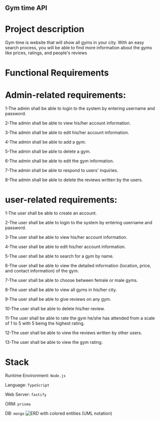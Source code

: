 ## Gym time API

# Project description
Gym time is website that will show all gyms in your city. With an easy search process, you will be able to find more information about the gyms like prices, ratings, and people's reviews

# Functional Requirements

# Admin-related requirements:
1-The admin shall be able to login to the system by entering username and password.

2-The admin shall be able to view his/her account information.

3-The admin shall be able to edit his/her account information.

4-The admin shall be able to add a gym.

5-The admin shall be able to delete a gym.

6-The admin shall be able to edit the gym information.

7-The admin shall be able to respond to users' inquiries.

8-The admin shall be able to delete the reviews written by the users.

# user-related requirements:
1-The user shall be able to create an account.

2-The user shall be able to login to the system by entering username and password.

3-The user shall be able to view his/her account information.

4-The user shall be able to edit his/her account information.

5-The user shall be able to search for a gym by name.

6-The user shall be able to view the detailed information (location, price, and contact information) of the gym.

7-The user shall be able to choose between female or male gyms.

8-The user shall be able to view all gyms in his/her city.

9-The user shall be able to give reviews on any gym.

10-The user shall be able to delete his/her review.

11-The user shall be able to rate the gym he/she has attended from a scale of 1 to 5 with 5 being the highest rating.

12-The user shall be able to view the reviews written by other users.

13-The user shall be able to view the gym rating.

# Stack

Runtime Environment: `Node.js`

Language: `TypeScript`

Web Server: `fastify`

ORM: `prisma`

DB: `mongo`
![ERD with colored entities (UML notation)](https://user-images.githubusercontent.com/74457719/174735537-e8fb2f13-5eb2-40df-b3a5-093eb8880bfc.png)


